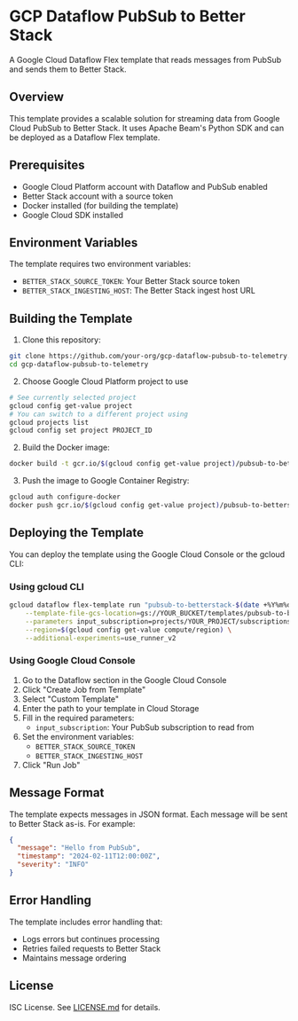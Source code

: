 # GCP Dataflow PubSub to Better Stack

A Google Cloud Dataflow Flex template that reads messages from PubSub and sends them to Better Stack.

## Overview

This template provides a scalable solution for streaming data from Google Cloud PubSub to Better Stack. It uses Apache Beam's Python SDK and can be deployed as a Dataflow Flex template.

## Prerequisites

- Google Cloud Platform account with Dataflow and PubSub enabled
- Better Stack account with a source token
- Docker installed (for building the template)
- Google Cloud SDK installed

## Environment Variables

The template requires two environment variables:

- `BETTER_STACK_SOURCE_TOKEN`: Your Better Stack source token
- `BETTER_STACK_INGESTING_HOST`: The Better Stack ingest host URL

## Building the Template

1. Clone this repository:
```bash
git clone https://github.com/your-org/gcp-dataflow-pubsub-to-telemetry.git
cd gcp-dataflow-pubsub-to-telemetry
```

2. Choose Google Cloud Platform project to use
```bash
# See currently selected project
gcloud config get-value project
# You can switch to a different project using
gcloud projects list
gcloud config set project PROJECT_ID
```

2. Build the Docker image:
```bash
docker build -t gcr.io/$(gcloud config get-value project)/pubsub-to-betterstack .
```

3. Push the image to Google Container Registry:
```bash
gcloud auth configure-docker
docker push gcr.io/$(gcloud config get-value project)/pubsub-to-betterstack
```

## Deploying the Template

You can deploy the template using the Google Cloud Console or the gcloud CLI:

### Using gcloud CLI

```bash
gcloud dataflow flex-template run "pubsub-to-betterstack-$(date +%Y%m%d-%H%M%S)" \
    --template-file-gcs-location=gs://YOUR_BUCKET/templates/pubsub-to-betterstack.json \
    --parameters input_subscription=projects/YOUR_PROJECT/subscriptions/YOUR_SUBSCRIPTION \
    --region=$(gcloud config get-value compute/region) \
    --additional-experiments=use_runner_v2
```

### Using Google Cloud Console

1. Go to the Dataflow section in the Google Cloud Console
2. Click "Create Job from Template"
3. Select "Custom Template"
4. Enter the path to your template in Cloud Storage
5. Fill in the required parameters:
   - `input_subscription`: Your PubSub subscription to read from
6. Set the environment variables:
   - `BETTER_STACK_SOURCE_TOKEN`
   - `BETTER_STACK_INGESTING_HOST`
7. Click "Run Job"

## Message Format

The template expects messages in JSON format. Each message will be sent to Better Stack as-is. For example:

```json
{
  "message": "Hello from PubSub",
  "timestamp": "2024-02-11T12:00:00Z",
  "severity": "INFO"
}
```

## Error Handling

The template includes error handling that:
- Logs errors but continues processing
- Retries failed requests to Better Stack
- Maintains message ordering

## License

ISC License. See [LICENSE.md](LICENSE.md) for details.
